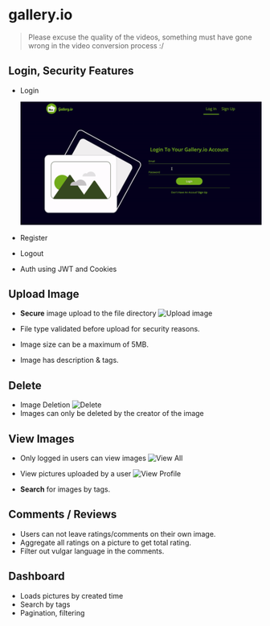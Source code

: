 # gallery.io

> Please excuse the quality of the videos, something must have gone wrong in the video conversion process :/

## Login, Security Features

- Login

    ![Login](./assets/login.gif)

- Register
- Logout
- Auth using JWT and Cookies

## Upload Image

- **Secure** image upload to the file directory
![Upload image](./assets/upload.gif)

- File type validated before upload for security reasons.
- Image size can be a maximum of 5MB.
- Image has description & tags.

## Delete

- Image Deletion
![Delete](./assets/Delete-image.gif)
- Images can only be deleted by the creator of the image

## View  Images

- Only logged in users can view images
![View All](./assets/viewall.png)

- View pictures uploaded by a user
![View Profile](./assets/viewprofile.png)

- **Search** for images by tags.

## Comments / Reviews

- Users can not leave ratings/comments on their own image.
- Aggregate all ratings on a picture to get total rating.
- Filter out vulgar language in the comments.


## Dashboard

- Loads pictures by created time
- Search by tags
- Pagination, filtering 